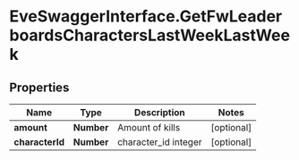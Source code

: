 # EveSwaggerInterface.GetFwLeaderboardsCharactersLastWeekLastWeek

## Properties
Name | Type | Description | Notes
------------ | ------------- | ------------- | -------------
**amount** | **Number** | Amount of kills | [optional] 
**characterId** | **Number** | character_id integer | [optional] 


